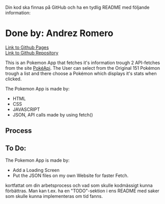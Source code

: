 Din kod ska finnas på GitHub och ha en tydlig README med följande information:

<h1> Done by: Andrez Romero </h1>


<p><a href="https://github.com/andxz/pokemon_app" target="_blank" >Link to Github Pages</a> <br/>
    <a href="https://github.com/andxz/pokemon_app" target="_blank" >Link to Github Repository</a> </p>

<p>

This is an Pokemon App that fetches it's information trough 2 API-fetches from the site     <a href="https://pokeapi.co/" target="_blank" >PokéApi</a>. The User can select from the Original 151 Pokémon trough a list and there choose a Pokémon which displays it's stats when clicked. </p>

<p> 
The Pokemon App is made by:
<ul>
<li>HTML</li>
<li>CSS</li>
<li>JAVASCRIPT</li>
<li>JSON, API calls made by using fetch()</li>

</ul>

</p>

<h2>Process </h2>


<h2> To Do: </h2>

<p> 
The Pokemon App is made by:
<ul>
<li>Add a Loading Screen</li>
<li>Put the JSON files on my own Website for faster Fetch.</li>
</ul>
</p>

kortfattat om din arbetsprocess och vad som skulle kodmässigt kunna förbättras. Man kan t.ex. ha en "TODO"-sektion i ens README med saker som skulle kunna implementeras om tid fanns.
